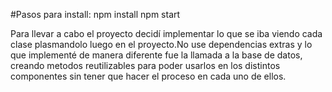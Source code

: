 #Pasos para install:
 npm install
 npm start

Para llevar a cabo el proyecto decidí implementar lo que se iba viendo cada clase plasmandolo luego en el proyecto.No use dependencias extras y lo que implementé de manera diferente fue la llamada a la base de datos, creando metodos reutilizables para poder usarlos en los distintos componentes sin tener que hacer el proceso en cada uno de ellos.